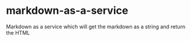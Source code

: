 # markdown-as-a-service
Markdown as a service which will get the markdown as a string and return the HTML
